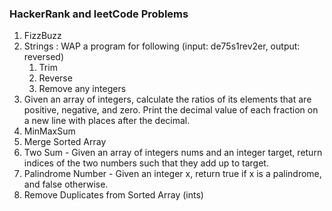### HackerRank and leetCode Problems

1. FizzBuzz
2. Strings : WAP a program for following (input: de75s1rev2er, output: reversed)
   1. Trim
   2. Reverse
   3. Remove any integers
3. Given an array of integers, calculate the ratios of its elements that are positive, negative, and zero. Print the decimal value of each fraction on a new line with  places after the decimal.
4. MinMaxSum
5. Merge Sorted Array
6. Two Sum - Given an array of integers nums and an integer target, return indices of the two numbers such that they add up to target.
7. Palindrome Number - Given an integer x, return true if x is a palindrome, and false otherwise.
8. Remove Duplicates from Sorted Array (ints)